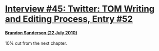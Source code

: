 # [Interview #45: Twitter: TOM Writing and Editing Process, Entry #52](https://www.theoryland.com/intvmain.php?i=45#52)

#### [Brandon Sanderson (22 July 2010)](http://twitter.com/BrandonSandrson/status/19233892798)

10% cut from the next chapter.

